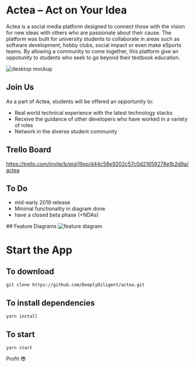 # Actea – Act on Your Idea

Actea is a social media platform designed to connect those with the vision for new ideas with others who are passionate about their cause. The platform was built for university students to collaborate in areas such as software development, hobby clubs, social impact or even make eSports teams. By allowing a community to come together, this platform give an oppotunity to students who seek to go beyond their textbook education.

<img src="https://trello-attachments.s3.amazonaws.com/5ccce36e0d3ad08d0d47d8ae/5d79f5b903ca7c5570ef5e45/f2d18b52bdafe9af380ae12ed896281e/Screen_Shot_2019-10-19_at_9.45.55_am.png" 
alt="desktop mockup"/>

## Join Us
As a part of Actea, students will be offered an opportunity to:
<ul>
  <li>Real world technical experience with the latest technology stacks</li>
  <li>Receive the guidance of other developers who have worked in a variety of roles</li>
  <li>Network in the diverse student community</li>
</ul>
  
## Trello Board
https://trello.com/invite/b/ejgi19sp/d44c58e9202c57c0d21659278e1b2d9a/actea

## To Do
<ul>
  <li>mid-early 2019 release </li>
  <li>Minimal functionality in diagram done </li>
  <li>have a closed beta phase (+NDAs)</li>
</ul>
## Feature Diagrams
<img src="https://trello-attachments.s3.amazonaws.com/5ccce36e0d3ad08d0d47d8ae/5ccce39420018b54a91f26f6/7cc4f23dcd98628fbd88a599fc3aed1b/image.png" 
alt="feature diagram" />

# Start the App
## To download 

```git clone https://github.com/DeeplyDiligent/actea.git```

## To install dependencies

```yarn install```

## To start 

```yarn start```

Profit 😎
